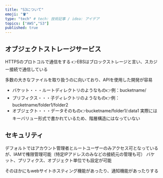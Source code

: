 ```yaml
---
title: "S3について"
emoji: "🪣"
type: "tech" # tech: 技術記事 / idea: アイデア
topics: ["AWS","S3"]
published: true
---
```

## オブジェクトストレージサービス
HTTPSのプロトコルで通信をする
👉EBSはブロックストレージと言い、スカジー接続で通信している

多数の大きなファイルを取り扱うのに向いており、APIを使用した開発が容易

- バケット・・・ルートディレクトリのようなもの👉例：bucketname/
- プリフィクス・・・子ディレクトリのようなもの👉例：bucketname/folder1/folder2
- オブジェクト・・・データそのもの👉bucketname/folder1/:data1
実際にはキーバリュー形式で書かれているため、階層構造にはなっていない

## セキュリティ
デフォルトではアカウント管理者とルートユーザーのみアクセス可となっているが、IAMで権限管理可能（特定IPアドレスのみなどの接続元の管理も可）
バケット、プリフィクス、オブジェクト単位でも設定が可能

そのほかにもwebサイトホスティング機能があったり、通知機能があったりする
